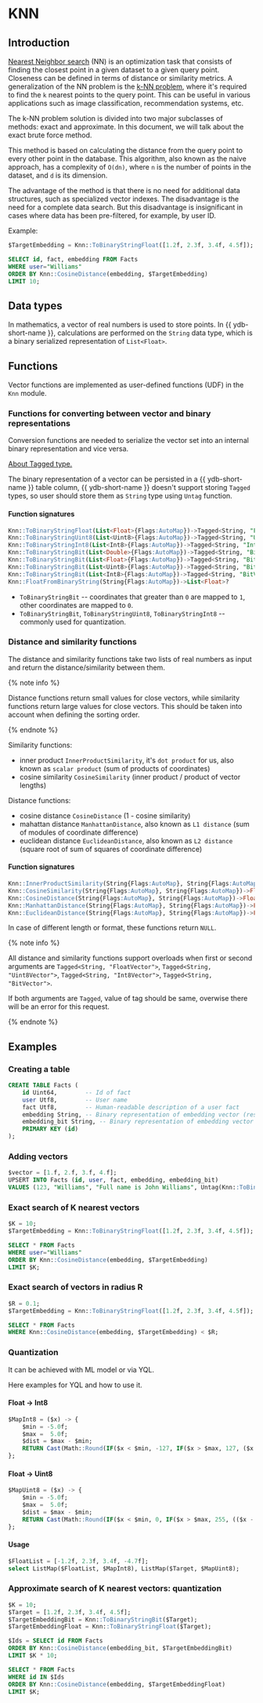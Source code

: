 # KNN
## Introduction

[Nearest Neighbor search](https://en.wikipedia.org/wiki/Nearest_neighbor_search) (NN) is an optimization task that consists of finding the closest point in a given dataset to a given query point. Closeness can be defined in terms of distance or similarity metrics.
A generalization of the NN problem is the [k-NN problem](https://en.wikipedia.org/wiki/K-nearest_neighbors_algorithm), where it's required to find the `k` nearest points to the query point. This can be useful in various applications such as image classification, recommendation systems, etc.

The k-NN problem solution is divided into two major subclasses of methods: exact and approximate. In this document, we will talk about the exact brute force method.

This method is based on calculating the distance from the query point to every other point in the database. This algorithm, also known as the naive approach, has a complexity of `O(dn)`, where `n` is the number of points in the dataset, and `d` is its dimension.

The advantage of the method is that there is no need for additional data structures, such as specialized vector indexes.
The disadvantage is the need for a complete data search. But this disadvantage is insignificant in cases where data has been pre-filtered, for example, by user ID.

Example:

```sql
$TargetEmbedding = Knn::ToBinaryStringFloat([1.2f, 2.3f, 3.4f, 4.5f]);

SELECT id, fact, embedding FROM Facts
WHERE user="Williams"
ORDER BY Knn::CosineDistance(embedding, $TargetEmbedding)
LIMIT 10;
```

## Data types

In mathematics, a vector of real numbers is used to store points.
In {{ ydb-short-name }}, calculations are performed on the `String` data type, which is a binary serialized representation of `List<Float>`.

## Functions

Vector functions are implemented as user-defined functions (UDF) in the `Knn` module.

### Functions for converting between vector and binary representations

Conversion functions are needed to serialize the vector set into an internal binary representation and vice versa.

[About Tagged type.](../../types/special.md)

The binary representation of a vector can be persisted in a {{ ydb-short-name }} table column, {{ ydb-short-name }} doesn't support storing `Tagged` types, so user should store them as `String` type using `Untag` function.

#### Function signatures

```sql
Knn::ToBinaryStringFloat(List<Float>{Flags:AutoMap})->Tagged<String, "FloatVector">
Knn::ToBinaryStringUint8(List<Uint8>{Flags:AutoMap})->Tagged<String, "Uint8Vector">
Knn::ToBinaryStringInt8(List<Int8>{Flags:AutoMap})->Tagged<String, "Int8Vector">
Knn::ToBinaryStringBit(List<Double>{Flags:AutoMap})->Tagged<String, "BitVector">
Knn::ToBinaryStringBit(List<Float>{Flags:AutoMap})->Tagged<String, "BitVector">
Knn::ToBinaryStringBit(List<Uint8>{Flags:AutoMap})->Tagged<String, "BitVector">
Knn::ToBinaryStringBit(List<Int8>{Flags:AutoMap})->Tagged<String, "BitVector">
Knn::FloatFromBinaryString(String{Flags:AutoMap})->List<Float>?
```

* `ToBinaryStringBit` -- coordinates that greater than `0` are mapped to `1`, other coordinates are mapped to `0`.
* `ToBinaryStringBit`, `ToBinaryStringUint8`, `ToBinaryStringInt8` -- commonly used for quantization.

### Distance and similarity functions

The distance and similarity functions take two lists of real numbers as input and return the distance/similarity between them.

{% note info %}

Distance functions return small values for close vectors, while similarity functions return large values for close vectors. This should be taken into account when defining the sorting order.

{% endnote %}

Similarity functions:
* inner product `InnerProductSimilarity`, it's `dot product` for us, also known as `scalar product` (sum of products of coordinates)
* cosine similarity `CosineSimilarity` (inner product / product of vector lengths)

Distance functions:
* cosine distance `CosineDistance` (1 - cosine similarity)
* mahattan distance `ManhattanDistance`, also known as `L1 distance` (sum of modules of coordinate difference)
* euclidean distance `EuclideanDistance`, also known as `L2 distance` (square root of sum of squares of coordinate difference)

#### Function signatures

```sql
Knn::InnerProductSimilarity(String{Flags:AutoMap}, String{Flags:AutoMap})->Float?
Knn::CosineSimilarity(String{Flags:AutoMap}, String{Flags:AutoMap})->Float?
Knn::CosineDistance(String{Flags:AutoMap}, String{Flags:AutoMap})->Float?
Knn::ManhattanDistance(String{Flags:AutoMap}, String{Flags:AutoMap})->Float?
Knn::EuclideanDistance(String{Flags:AutoMap}, String{Flags:AutoMap})->Float?
```

In case of different length or format, these functions return `NULL`.

{% note info %}

All distance and similarity functions support overloads when first or second arguments are `Tagged<String, "FloatVector">`, `Tagged<String, "Uint8Vector">`, `Tagged<String, "Int8Vector">`, `Tagged<String, "BitVector">`.

If both arguments are `Tagged`, value of tag should be same, overwise there will be an error for this request.

{% endnote %}

## Examples

### Creating a table

```sql
CREATE TABLE Facts (
    id Uint64,        -- Id of fact
    user Utf8,        -- User name
    fact Utf8,        -- Human-readable description of a user fact
    embedding String, -- Binary representation of embedding vector (result of Knn::ToBinaryStringFloat)
    embedding_bit String, -- Binary representation of embedding vector (result of Knn::ToBinaryStringBit)
    PRIMARY KEY (id)
);
```

### Adding vectors

```sql
$vector = [1.f, 2.f, 3.f, 4.f];
UPSERT INTO Facts (id, user, fact, embedding, embedding_bit) 
VALUES (123, "Williams", "Full name is John Williams", Untag(Knn::ToBinaryStringFloat($vector), "FloatVector"), Untag(Knn::ToBinaryStringBit($vector), "BitVector"));
```

### Exact search of K nearest vectors

```sql
$K = 10;
$TargetEmbedding = Knn::ToBinaryStringFloat([1.2f, 2.3f, 3.4f, 4.5f]);

SELECT * FROM Facts
WHERE user="Williams"
ORDER BY Knn::CosineDistance(embedding, $TargetEmbedding)
LIMIT $K;
```

### Exact search of vectors in radius R

```sql
$R = 0.1;
$TargetEmbedding = Knn::ToBinaryStringFloat([1.2f, 2.3f, 3.4f, 4.5f]);

SELECT * FROM Facts
WHERE Knn::CosineDistance(embedding, $TargetEmbedding) < $R;
```

### Quantization

It can be achieved with ML model or via YQL.

Here examples for YQL and how to use it.

#### Float -> Int8

```sql
$MapInt8 = ($x) -> {
    $min = -5.0f;
    $max =  5.0f;
    $dist = $max - $min;
	RETURN Cast(Math::Round(IF($x < $min, -127, IF($x > $max, 127, ($x / $dist) * 255))) As Int8)
};
```

#### Float -> Uint8

```sql
$MapUint8 = ($x) -> {
    $min = -5.0f;
    $max =  5.0f;
    $dist = $max - $min;
	RETURN Cast(Math::Round(IF($x < $min, 0, IF($x > $max, 255, (($x - $min) / $dist) * 255))) As Uint8)
};
```

#### Usage

```sql
$FloatList = [-1.2f, 2.3f, 3.4f, -4.7f];
select ListMap($FloatList, $MapInt8), ListMap($Target, $MapUint8);
```

### Approximate search of K nearest vectors: quantization

```sql
$K = 10;
$Target = [1.2f, 2.3f, 3.4f, 4.5f];
$TargetEmbeddingBit = Knn::ToBinaryStringBit($Target);
$TargetEmbeddingFloat = Knn::ToBinaryStringFloat($Target);

$Ids = SELECT id FROM Facts
ORDER BY Knn::CosineDistance(embedding_bit, $TargetEmbeddingBit)
LIMIT $K * 10;

SELECT * FROM Facts
WHERE id IN $Ids
ORDER BY Knn::CosineDistance(embedding, $TargetEmbeddingFloat)
LIMIT $K;
```
